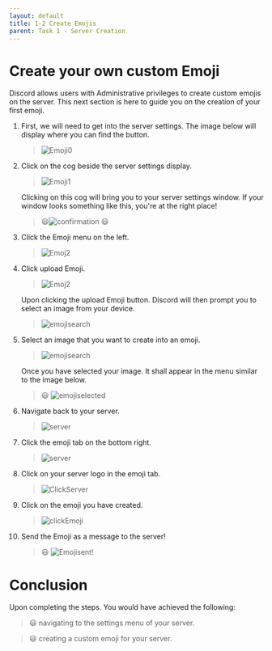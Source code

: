 ```yaml
---
layout: default
title: 1-2 Create Emojis
parent: Task 1 - Server Creation
---
```


# Create your own custom Emoji
Discord allows users with Administrative privileges to create custom emojis on the server. This next section is here to guide you on the creation of your first emoji.

1. First, we will need to get into the server settings. The image below will display where you can find the button.
    > ![Emoji0](https://user-images.githubusercontent.com/65834553/162409464-4e5cd87f-8ff7-4ddd-ba83-8bc35c9813fd.jpg "Server settings button")
2. Click on the cog beside the server settings display.

    > ![Emoji1](https://user-images.githubusercontent.com/65834553/162409173-55774c7e-2f72-4bea-a9d5-2c611ddb772c.jpg "Server Settings")
    
    Clicking on this cog will bring you to your server settings window. If your window looks something like this, you're at the right place! 
    
    > :smiley:![confirmation](https://user-images.githubusercontent.com/65834553/162416121-1e86f48f-a382-46e0-8b4b-747ddfcdef8f.jpg "Right place!") :smiley:
    
3. Click the Emoji menu on the left.

    > ![Emoj2](https://user-images.githubusercontent.com/65834553/162536591-e3fa0a11-d8f8-4892-8c0d-ffa889554dc4.jpg "Emoji Menu")

4. Click upload Emoji.

    > ![Emoj2](https://user-images.githubusercontent.com/65834553/162536641-8d9a83b4-1da4-4915-8b57-b420f1babe7d.jpg "Click upload menu")
    
    Upon clicking the upload Emoji button. Discord will then prompt you to select an image from your device.
    
    > ![emojisearch](https://user-images.githubusercontent.com/65834553/162543091-274c55a4-a64a-44b2-80ca-a87e37da849a.jpg "Upload Emoji")

5. Select an image that you want to create into an emoji.

   > ![emojisearch](https://user-images.githubusercontent.com/65834553/162543190-4fc9b650-8351-4830-ad92-2aeb50231bc3.jpg "Select Emoji")
    
    Once you have selected your image. It shall appear in the menu similar to the image below.

    > :smiley: ![emojiselected](https://user-images.githubusercontent.com/65834553/162544607-04dd8ac9-b428-487a-98c9-0f7442a33f9a.jpg "Emoji Selected")

6. Navigate back to your server.

    > ![server](https://user-images.githubusercontent.com/65834553/162545442-72a75cfe-bff3-4a96-bac0-7fefc379fee3.jpg "Navigate to Server")

7. Click the emoji tab on the bottom right.

    > ![server](https://user-images.githubusercontent.com/65834553/162545738-a10df57a-79c5-4bdb-9a82-162ea0bbbafb.jpg "Click Emoji Tab")

8. Click on your server logo in the emoji tab.

    >![ClickServer](https://user-images.githubusercontent.com/65834553/162545807-f78fa1d3-f25a-4005-97b5-e6da118b6857.jpg "Click Server Logo")

9. Click on the emoji you have created.

    >![clickEmoji](https://user-images.githubusercontent.com/65834553/162545858-3cf70d5d-5375-40ac-b746-0a20b860183d.jpg "Click Emoji")

10. Send the Emoji as a message to the server!
 
    > :smiley: ![Emojisent!](https://user-images.githubusercontent.com/65834553/162546274-1f902097-c7c9-49cb-9ae0-2f6d3cb53f88.jpg "Send Emoji!")

# Conclusion

Upon completing the steps. You would have achieved the following:

> :smiley: navigating to the settings menu of your server.

> :smiley: creating a custom emoji for your server.
